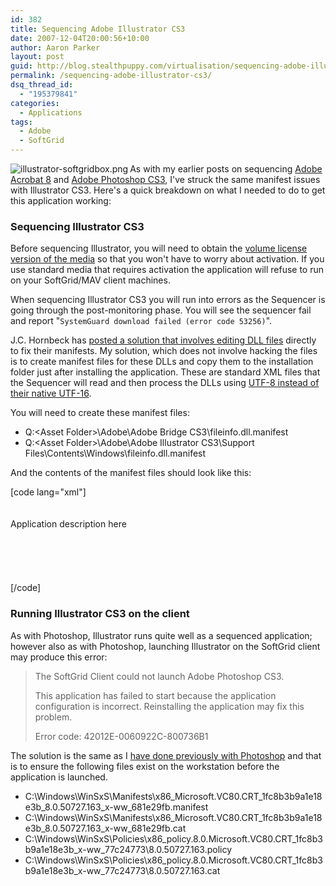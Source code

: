 ```yaml
---
id: 382
title: Sequencing Adobe Illustrator CS3
date: 2007-12-04T20:00:56+10:00
author: Aaron Parker
layout: post
guid: http://blog.stealthpuppy.com/virtualisation/sequencing-adobe-illustrator-cs3
permalink: /sequencing-adobe-illustrator-cs3/
dsq_thread_id:
  - "195379841"
categories:
  - Applications
tags:
  - Adobe
  - SoftGrid
---
```

<img src="https://stealthpuppy.com/media/2008/02/illustrator-softgridbox.png" align="left" alt="illustrator-softgridbox.png" />As with my earlier posts on sequencing [Adobe Acrobat 8]({{site.baseurl}}/virtualisation/softgrid-sequencing-adobe-acrobat-8-%e2%80%93-the-story-so-far) and [Adobe Photoshop CS3]({{site.baseurl}}/virtualisation/sequencing-adobe-photoshop-cs3), I've struck the same manifest issues with Illustrator CS3. Here's a quick breakdown on what I needed to do to get this application working:

### Sequencing Illustrator CS3

Before sequencing Illustrator, you will need to obtain the [volume license version of the media](http://www.adobe.com/aboutadobe/openoptions/) so that you won't have to worry about activation. If you use standard media that requires activation the application will refuse to run on your SoftGrid/MAV client machines.

When sequencing Illustrator CS3 you will run into errors as the Sequencer is going through the post-monitoring phase. You will see the sequencer fail and report "`SystemGuard download failed (error code 53256)`".

J.C. Hornbeck has [posted a solution that involves editing DLL files](http://blogs.technet.com/softgrid/archive/2007/12/03/microsoft-application-virtualization-sequencing-adobe-cs3.aspx) directly to fix their manifests. My solution, which does not involve hacking the files is to create manifest files for these DLLs and copy them to the installation folder just after installing the application. These are standard XML files that the Sequencer will read and then process the DLLs using [UTF-8 instead of their native UTF-16](http://blogs.technet.com/softgrid/archive/2007/10/25/update-error-53256-sequencing-adobe-cs3.aspx).

You will need to create these manifest files:

  * Q:\<Asset Folder>\Adobe\Adobe Bridge CS3\fileinfo.dll.manifest
  * Q:\<Asset Folder>\Adobe\Adobe Illustrator CS3\Support Files\Contents\Windows\fileinfo.dll.manifest

And the contents of the manifest files should look like this:

[code lang="xml"]<?xml version="1.0" encoding="UTF-8" standalone="yes"?>  
<assembly xmlns="urn:schemas-microsoft-com:asm.v1" manifestVersion="1.0">  
<assemblyIdentity  
name="Adobe.Acrobat.fileinfo.dll"  
processorArchitecture="x86"  
version="3.2.0.189"  
type="win32"/>  
<description>Application description here</description>  
<dependency>  
<dependentAssembly>  
<assemblyIdentity  
type="win32"  
name="Microsoft.Windows.Common-Controls"  
version="6.0.0.0"  
processorArchitecture="x86"  
publicKeyToken="6595b64144ccf1df"  
language="*"  
/>  
</dependentAssembly>  
</dependency>  
</assembly>[/code]

### Running Illustrator CS3 on the client

As with Photoshop, Illustrator runs quite well as a sequenced application; however also as with Photoshop, launching Illustrator on the SoftGrid client may produce this error:

> The SoftGrid Client could not launch Adobe Photoshop CS3.
> 
> This application has failed to start because the application configuration is incorrect. Reinstalling the application may fix this problem.
> 
> Error code: 42012E-0060922C-800736B1

The solution is the same as I [have done previously with Photoshop]({{site.baseurl}}/virtualisation/sequencing-adobe-photoshop-cs3) and that is to ensure the following files exist on the workstation before the application is launched.

  * C:\Windows\WinSxS\Manifests\x86\_Microsoft.VC80.CRT\_1fc8b3b9a1e18e3b\_8.0.50727.163\_x-ww_681e29fb.manifest
  * C:\Windows\WinSxS\Manifests\x86\_Microsoft.VC80.CRT\_1fc8b3b9a1e18e3b\_8.0.50727.163\_x-ww_681e29fb.cat
  * C:\Windows\WinSxS\Policies\x86\_policy.8.0.Microsoft.VC80.CRT\_1fc8b3b9a1e18e3b\_x-ww\_77c24773\8.0.50727.163.policy
  * C:\Windows\WinSxS\Policies\x86\_policy.8.0.Microsoft.VC80.CRT\_1fc8b3b9a1e18e3b\_x-ww\_77c24773\8.0.50727.163.cat